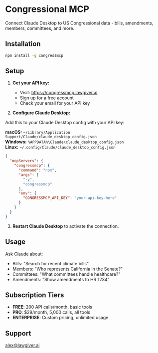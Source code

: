 # Congressional MCP

Connect Claude Desktop to US Congressional data - bills, amendments, members, committees, and more.

## Installation

```bash
npm install -g congressmcp
```

## Setup

1. **Get your API key:**
   - Visit: https://congressmcp.lawgiver.ai
   - Sign up for a free account  
   - Check your email for your API key

2. **Configure Claude Desktop:**

Add this to your Claude Desktop config with your API key:

**macOS:** `~/Library/Application Support/Claude/claude_desktop_config.json`  
**Windows:** `%APPDATA%\Claude\claude_desktop_config.json`  
**Linux:** `~/.config/Claude/claude_desktop_config.json`

```json
{
  "mcpServers": {
    "congressmcp": {
      "command": "npx",
      "args": [
        "-y", 
        "congressmcp"
      ],
      "env": {
        "CONGRESSMCP_API_KEY": "your-api-key-here"
      }
    }
  }
}
```

3. **Restart Claude Desktop** to activate the connection.

## Usage

Ask Claude about:
- Bills: "Search for recent climate bills"
- Members: "Who represents California in the Senate?"  
- Committees: "What committees handle healthcare?"
- Amendments: "Show amendments to HR 1234"

## Subscription Tiers

- **FREE**: 200 API calls/month, basic tools
- **PRO**: $29/month, 5,000 calls, all tools
- **ENTERPRISE**: Custom pricing, unlimited usage

## Support

alex@lawgiver.ai